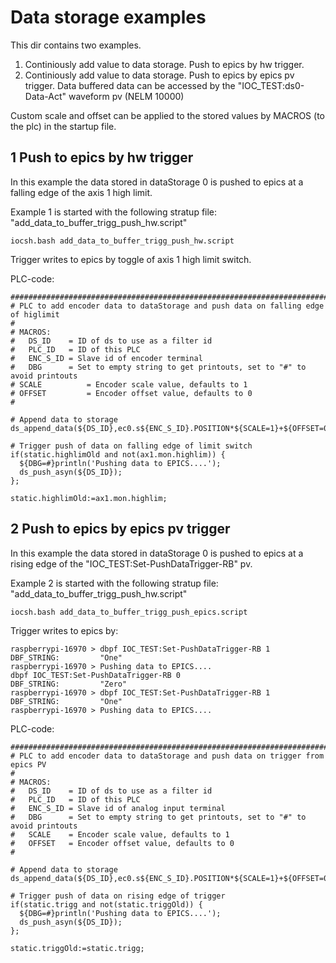 # Data storage examples
This dir contains two examples.
1. Continiously add value to data storage. Push to epics by hw trigger.
2. Continiously add value to data storage. Push to epics by epics pv trigger.
Data buffered data can be accessed by the "IOC_TEST:ds0-Data-Act" waveform pv (NELM 10000)

Custom scale and offset can be applied to the stored values by MACROS (to the plc) in the startup file.

## 1 Push to epics by hw trigger

In this example the data stored in dataStorage 0 is pushed to epics at a falling edge of the axis 1 high limit.

Example 1 is started with the following stratup file: "add_data_to_buffer_trigg_push_hw.script" 

```
iocsh.bash add_data_to_buffer_trigg_push_hw.script
```
Trigger writes to epics by toggle of axis 1 high limit switch.

PLC-code:
```
##################################################################################
# PLC to add encoder data to dataStorage and push data on falling edge of higlimit
#
# MACROS:
#   DS_ID    = ID of ds to use as a filter id
#   PLC_ID   = ID of this PLC
#   ENC_S_ID = Slave id of encoder terminal
#   DBG      = Set to empty string to get printouts, set to "#" to avoid printouts
# SCALE          = Encoder scale value, defaults to 1
# OFFSET         = Encoder offset value, defaults to 0
#

# Append data to storage
ds_append_data(${DS_ID},ec0.s${ENC_S_ID}.POSITION*${SCALE=1}+${OFFSET=0});

# Trigger push of data on falling edge of limit switch
if(static.highlimOld and not(ax1.mon.highlim)) {
  ${DBG=#}println('Pushing data to EPICS....'); 
  ds_push_asyn(${DS_ID});
};

static.highlimOld:=ax1.mon.highlim;

```

## 2 Push to epics by epics pv trigger

In this example the data stored in dataStorage 0 is pushed to epics at a rising edge of the "IOC_TEST:Set-PushDataTrigger-RB" pv.

Example 2 is started with the following stratup file: "add_data_to_buffer_trigg_push_hw.script" 
```
iocsh.bash add_data_to_buffer_trigg_push_epics.script
```

Trigger writes to epics by:
```
raspberrypi-16970 > dbpf IOC_TEST:Set-PushDataTrigger-RB 1
DBF_STRING:         "One"     
raspberrypi-16970 > Pushing data to EPICS....
dbpf IOC_TEST:Set-PushDataTrigger-RB 0
DBF_STRING:         "Zero"    
raspberrypi-16970 > dbpf IOC_TEST:Set-PushDataTrigger-RB 1
DBF_STRING:         "One"     
raspberrypi-16970 > Pushing data to EPICS....
```

PLC-code:
```
##################################################################################
# PLC to add encoder data to dataStorage and push data on trigger from epics PV
#
# MACROS:
#   DS_ID    = ID of ds to use as a filter id
#   PLC_ID   = ID of this PLC
#   ENC_S_ID = Slave id of analog input terminal
#   DBG      = Set to empty string to get printouts, set to "#" to avoid printouts
#   SCALE    = Encoder scale value, defaults to 1
#   OFFSET   = Encoder offset value, defaults to 0
#

# Append data to storage
ds_append_data(${DS_ID},ec0.s${ENC_S_ID}.POSITION*${SCALE=1}+${OFFSET=0});

# Trigger push of data on rising edge of trigger
if(static.trigg and not(static.triggOld)) {
  ${DBG=#}println('Pushing data to EPICS....'); 
  ds_push_asyn(${DS_ID});
};

static.triggOld:=static.trigg;

```
